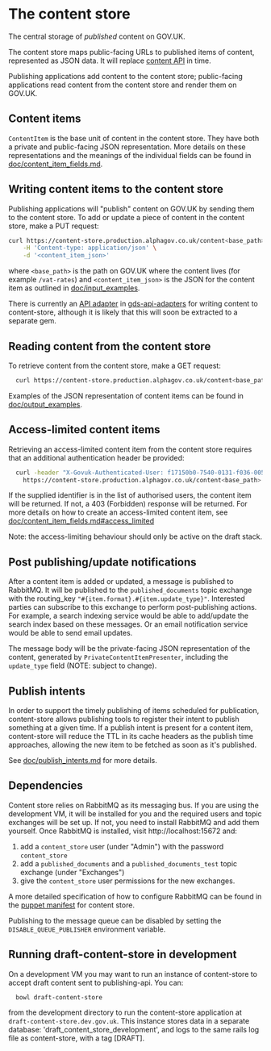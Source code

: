 # The content store

The central storage of *published* content on GOV.UK.

The content store maps public-facing URLs to published items of content, represented
as JSON data. It will replace [content API](https://github.com/alphagov/govuk_content_api)
in time.

Publishing applications add content to the content store; public-facing
applications read content from the content store and render them on GOV.UK.

## Content items

`ContentItem` is the base unit of content in the content store. They have both a
private and public-facing JSON representation. More details on these
representations and the meanings of the individual fields can be found in
[doc/content_item_fields.md](doc/content_item_fields.md).

## Writing content items to the content store

Publishing applications will "publish" content on GOV.UK by sending them to
the content store. To add or update a piece of content in the content store, make a PUT
request:

``` sh
curl https://content-store.production.alphagov.co.uk/content<base_path> -X PUT \
    -H 'Content-type: application/json' \
    -d '<content_item_json>'
```

where `<base_path>` is the path on GOV.UK where the content lives (for example
`/vat-rates`) and `<content_item_json>` is the JSON for the content item as
outlined in [doc/input_examples](doc/input_examples).

There is currently an [API adapter](https://github.com/alphagov/gds-api-adapters/blob/master/lib/gds_api/publishing_api.rb)
in [gds-api-adapters](https://github.com/alphagov/gds-api-adapters) for writing
content to content-store, although it is likely that this will soon be extracted
to a separate gem.

## Reading content from the content store

To retrieve content from the content store, make a GET request:

``` sh
  curl https://content-store.production.alphagov.co.uk/content<base_path>
```

Examples of the JSON representation of content items can be found in [doc/output_examples](doc/output_examples).

## Access-limited content items

Retrieving an access-limited content item from the content store requires that
an additional authentication header be provided:

``` sh
  curl -header "X-Govuk-Authenticated-User: f17150b0-7540-0131-f036-0050560123202" \
    https://content-store.production.alphagov.co.uk/content<base_path>

```

If the supplied identifier is in the list of authorised users, the content item
will be returned. If not, a 403 (Forbidden) response will be returned. For more
details on how to create an access-limited content item, see
[doc/content_item_fields.md#access_limited](doc/content_item_fields.md#access_limited)

Note: the access-limiting behaviour should only be active on the draft stack.

## Post publishing/update notifications

After a content item is added or updated, a message is published to RabbitMQ.
It will be published to the `published_documents` topic exchange with the
routing_key `"#{item.format}.#{item.update_type}"`. Interested parties can
subscribe to this exchange to perform post-publishing actions. For example, a
search indexing service would be able to add/update the search index based on
these messages. Or an email notification service would be able to send email
updates.

The message body will be the private-facing JSON representation of the content,
generated by `PrivateContentItemPresenter`, including the `update_type` field
(NOTE: subject to change).

## Publish intents

In order to support the timely publishing of items scheduled for publication,
content-store allows publishing tools to register their intent to publish
something at a given time.  If a publish intent is present for a content item,
content-store will reduce the TTL in its cache headers as the publish time
approaches, allowing the new item to be fetched as soon as it's published.

See [doc/publish_intents.md](doc/publish_intents.md) for more details.

## Dependencies

Content store relies on RabbitMQ as its messaging bus. If you are using the
development VM, it will be installed for you and the required users and topic
exchanges will be set up. If not, you need to install RabbitMQ and add them
yourself. Once RabbitMQ is installed, visit http://localhost:15672 and:

1. add a `content_store` user (under "Admin") with the password `content_store`
2. add a `published_documents` and a `published_documents_test` topic exchange
   (under "Exchanges")
3. give the `content_store` user permissions for the new exchanges.

A more detailed specification of how to configure RabbitMQ can be found in the
[puppet manifest](https://github.gds/gds/puppet/blob/master/modules/govuk/manifests/apps/content_store/rabbitmq.pp)
for content store.

Publishing to the message queue can be disabled by setting the
`DISABLE_QUEUE_PUBLISHER` environment variable.

## Running draft-content-store in development

On a development VM you may want to run an instance of content-store
to accept draft content sent to publishing-api. You can:

```
  bowl draft-content-store
```

from the development directory to run the content-store application
at `draft-content-store.dev.gov.uk`. This instance stores data in a
separate database: 'draft_content_store_development', and logs to
the same rails log file as content-store, with a tag [DRAFT].
